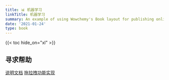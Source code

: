 ```yaml
---
title: 📊 机器学习
linkTitle: 机器学习
summary: An example of using Wowchemy's Book layout for publishing online courses.
date: '2021-01-24'
type: book
---
```




{{< toc hide_on="xl" >}}

## 寻求帮助

[说明文档](0002.html)
[拖拉拽功能实现](test01/test01.html)